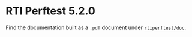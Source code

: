 # RTI Perftest 5.2.0

Find the documentation built as a `.pdf` document under [`rtiperftest/doc`](doc/RTI_ConnextDDS_PerformanceTest_GettingStarted.pdf).
